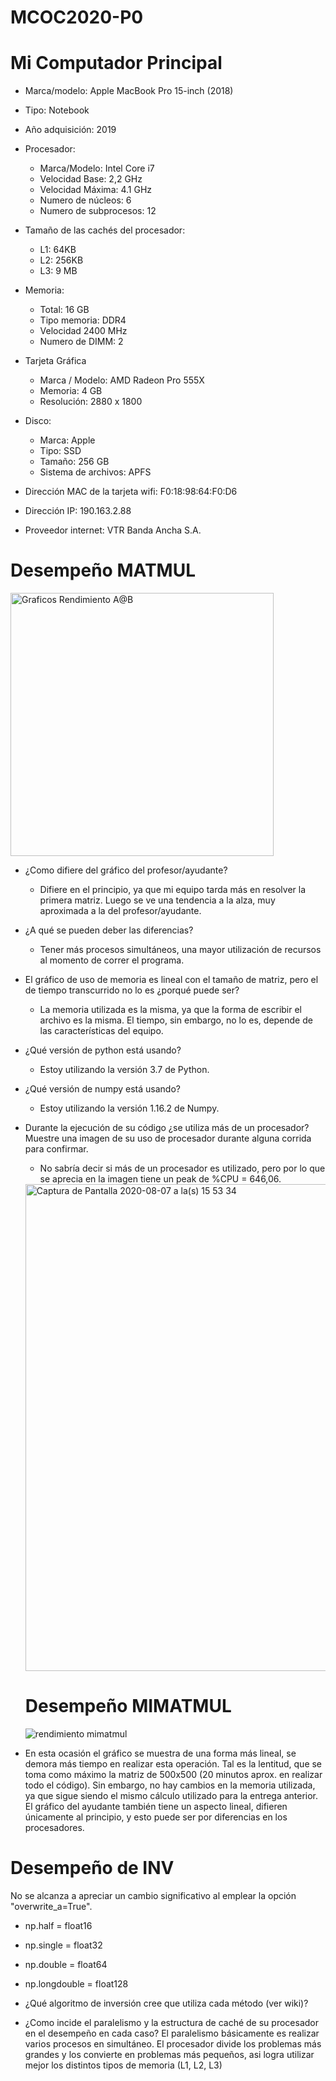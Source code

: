 # MCOC2020-P0
# Mi Computador Principal

* Marca/modelo: Apple MacBook Pro 15-inch (2018)
* Tipo: Notebook
* Año adquisición: 2019
* Procesador:
  * Marca/Modelo: Intel Core i7
  * Velocidad Base: 2,2 GHz
  * Velocidad Máxima: 4.1 GHz
  * Numero de núcleos: 6
  * Numero de subprocesos: 12
* Tamaño de las cachés del procesador:
  * L1: 64KB
  * L2: 256KB
  * L3: 9 MB
* Memoria:
  * Total: 16 GB
  * Tipo memoria: DDR4
  * Velocidad 2400 MHz
  * Numero de DIMM: 2
* Tarjeta Gráfica
  * Marca / Modelo: AMD Radeon Pro 555X
  * Memoria: 4 GB
  * Resolución: 2880 x 1800
* Disco: 
  * Marca: Apple
  * Tipo: SSD
  * Tamaño: 256 GB
  * Sistema de archivos: APFS


* Dirección MAC de la tarjeta wifi: F0:18:98:64:F0:D6
* Dirección IP: 190.163.2.88
* Proveedor internet: VTR Banda Ancha S.A.


# Desempeño MATMUL

<img width="421" alt="Graficos Rendimiento A@B" src="https://user-images.githubusercontent.com/69157278/89681236-867fd100-d8c2-11ea-828d-4a925a662f22.png">

* ¿Como difiere del gráfico del profesor/ayudante? 
  * Difiere en el principio, ya que mi equipo tarda más en resolver la primera matriz. Luego se ve una tendencia a la alza, muy aproximada a la del profesor/ayudante.
  
* ¿A qué se pueden deber las diferencias? 
  * Tener más procesos simultáneos, una mayor utilización de recursos al momento de correr el programa.

* El gráfico de uso de memoria es lineal con el tamaño de matriz, pero el de tiempo transcurrido no lo es ¿porqué puede ser? 
  * La memoria utilizada es la misma, ya que la forma de escribir el archivo es la misma. El tiempo, sin embargo, no lo es, depende de las características del equipo.

* ¿Qué versión de python está usando?
  * Estoy utilizando la versión 3.7 de Python.

* ¿Qué versión de numpy está usando?
  * Estoy utilizando la versión 1.16.2 de Numpy.

* Durante la ejecución de su código ¿se utiliza más de un procesador? Muestre una imagen de su uso de procesador durante alguna corrida para confirmar.
  * No sabría decir si más de un procesador es utilizado, pero por lo que se aprecia en la imagen tiene un peak de %CPU = 646,06.
  <img width="779" alt="Captura de Pantalla 2020-08-07 a la(s) 15 53 34" src="https://user-images.githubusercontent.com/69157278/89684490-926e9180-d8c8-11ea-91ce-f1f5ca023c70.png">
  
  
  # Desempeño MIMATMUL
  
  ![rendimiento mimatmul](https://user-images.githubusercontent.com/69157278/89847600-6a925e80-db52-11ea-8c5b-34bf869c6cba.png)
  
* En esta ocasión el gráfico se muestra de una forma más lineal, se demora más tiempo en realizar esta operación. Tal es la lentitud, que se toma como máximo la matriz de 500x500 (20 minutos aprox. en realizar todo el código). Sin embargo, no hay cambios en la memoria utilizada, ya que sigue siendo el mismo cálculo utilizado para la entrega anterior.
El gráfico del ayudante también tiene un aspecto lineal, difieren únicamente al principio, y esto puede ser por diferencias en los procesadores. 
  
# Desempeño de INV

No se alcanza a apreciar un cambio significativo al emplear la opción "overwrite_a=True".

* np.half = float16
* np.single = float32
* np.double = float64
* np.longdouble = float128

* ¿Qué algoritmo de inversión cree que utiliza cada método (ver wiki)?

* ¿Como incide el paralelismo y la estructura de caché de su procesador en el desempeño en cada caso? El paralelismo básicamente es realizar varios procesos en simultáneo. El procesador divide los problemas más grandes y los convierte en problemas más pequeños, asi logra utilizar mejor los distintos tipos de memoria (L1, L2, L3)
